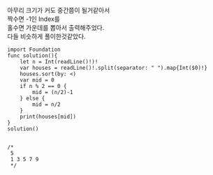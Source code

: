아무리 크기가 커도 중간쯤이 될거같아서   
짝수면 -1인 Index를   
홀수면 가운데를 뽑아서 출력해주었다.   
다들 비슷하게 풀이한것같았다.   
```
import Foundation
func solution(){
    let n = Int(readLine()!)!
    var houses = readLine()!.split(separator: " ").map{Int($0)!}
    houses.sort(by: <)
    var mid = 0
    if n % 2 == 0 {
        mid = (n/2)-1
    } else {
        mid = n/2
    }
    print(houses[mid])
}
solution()
                     

/*
 5
 1 3 5 7 9
 */
```

